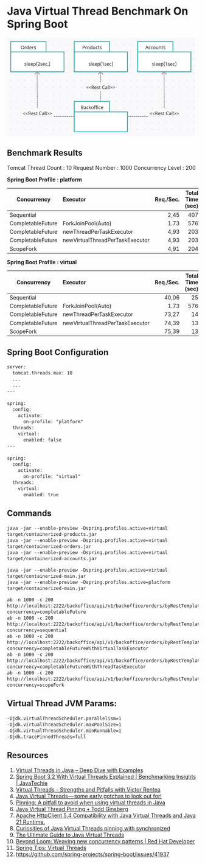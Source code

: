 # Java Virtual Thread Benchmark On Spring Boot

![Service Graph](https://github.com/tanerdiler/java_virtual_threads/blob/master/assets/service_map.png)

## Benchmark Results

Tomcat Thread Count : 10
Request Number      : 1000 
Concurrency Level   : 200

**Spring Boot Profile  : platform**

| Concurrency       | Executor                        |   Req./Sec. | Total Time (sec) |
|-------------------|:--------------------------------|------------:|-----------------:|
| Sequential        |                                 |        2,45 |              407 |
| CompletableFuture | ForkJoinPool(Auto)              |        1.73 |              576 |
| CompletableFuture | newThreadPerTaskExecutor        |        4,93 |              203 |
| CompletableFuture | newVirtualThreadPerTaskExecutor |        4,93 |              203 |
| ScopeFork         |                                 |        4,91 |              204 |


**Spring Boot Profile  : virtual**

| Concurrency       | Executor                        | Req./Sec. | Total Time (sec) |
|-------------------|:--------------------------------|----------:|-----------------:|
| Sequential        |                                 |     40,06 |               25 |
| CompletableFuture | ForkJoinPool(Auto)              |      1.73 |              576 |
| CompletableFuture | newThreadPerTaskExecutor        |     73,27 |               14 |
| CompletableFuture | newVirtualThreadPerTaskExecutor |     74,39 |               13 |
| ScopeFork         |                                 |     75,39 |               13 |

## Spring Boot Configuration
```
server:
  tomcat.threads.max: 10
  ...
  ...
---

spring:
  config:
    activate:
      on-profile: "platform"
  threads:
    virtual:
      enabled: false
---

spring:
  config:
    activate:
      on-profile: "virtual"
  threads:
    virtual:
      enabled: true
```
## Commands

```
java -jar --enable-preview -Dspring.profiles.active=virtual target/containerized-products.jar
java -jar --enable-preview -Dspring.profiles.active=virtual target/containerized-orders.jar
java -jar --enable-preview -Dspring.profiles.active=virtual target/containerized-accounts.jar
```

```
java -jar --enable-preview -Dspring.profiles.active=virtual target/containerized-main.jar
java -jar --enable-preview -Dspring.profiles.active=platform target/containerized-main.jar
```

```
ab -n 1000 -c 200 http://localhost:2222/backoffice/api/v1/backoffice/orders/byRestTemplate?concurrency=completableFuture
ab -n 1000 -c 200 http://localhost:2222/backoffice/api/v1/backoffice/orders/byRestTemplate?concurrency=sequential
ab -n 1000 -c 200 http://localhost:2222/backoffice/api/v1/backoffice/orders/byRestTemplate?concurrency=completableFutureWithVirtualTaskExecutor
ab -n 1000 -c 200 http://localhost:2222/backoffice/api/v1/backoffice/orders/byRestTemplate?concurrency=completableFutureWithThreadTaskExecutor
ab -n 1000 -c 200 http://localhost:2222/backoffice/api/v1/backoffice/orders/byRestTemplate?concurrency=scopeFork
```

## Virtual Thread JVM Params:

```
-Djdk.virtualThreadScheduler.parallelism=1
-Djdk.virtualThreadScheduler.maxPoolSize=1
-Djdk.virtualThreadScheduler.minRunnable=1
-Djdk.tracePinnedThreads=full
```
## Resources

1. [Virtual Threads in Java – Deep Dive with Examples ](https://www.youtube.com/watch?v=9dUPPHREF7w)
2. [Spring Boot 3.2 With Virtual Threads Explained | Benchmarking Insights | JavaTechie ](https://www.youtube.com/watch?v=tykrCxwmMG4)
3. [Virtual Threads - Strengths and Pitfalls with Victor Rentea ](https://dzone.com/articles/demystifying-virtual-thread-performance-unveiling)
4. [Java Virtual Threads — some early gotchas to look out for! ](https://medium.com/@phil_3582/java-virtual-threads-some-early-gotchas-to-look-out-for-f65df1bad0db)
5. [Pinning: A pitfall to avoid when using virtual threads in Java ](https://abhishekvrshny.medium.com/pinning-a-pitfall-to-avoid-when-using-virtual-threads-in-java-482c5eab78a3)
6. [Java Virtual Thread Pinning • Todd Ginsberg ](https://todd.ginsberg.com/post/java/virtual-thread-pinning/)
7. [Apache HttpClient 5.4 Compatibility with Java Virtual Threads and Java 21 Runtime.](https://downloads.apache.org/httpcomponents/httpclient/RELEASE_NOTES-5.4.x.txt)
8. [Curiosities of Java Virtual Threads pinning with synchronized ](https://mikemybytes.com/2024/02/28/curiosities-of-java-virtual-threads-pinning-with-synchronized/)
9. [The Ultimate Guide to Java Virtual Threads ](https://rockthejvm.com/articles/the-ultimate-guide-to-java-virtual-threads)
10. [Beyond Loom: Weaving new concurrency patterns | Red Hat Developer](https://developers.redhat.com/articles/2023/10/03/beyond-loom-weaving-new-concurrency-patterns#)
11. [Spring Tips: Virtual Threads](https://www.youtube.com/watch?v=9iH5h11YJak)
12. https://github.com/spring-projects/spring-boot/issues/41937
